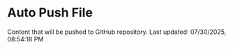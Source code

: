 # Auto Push File

Content that will be pushed to GitHub repository.
Last updated: 07/30/2025, 08:54:18 PM